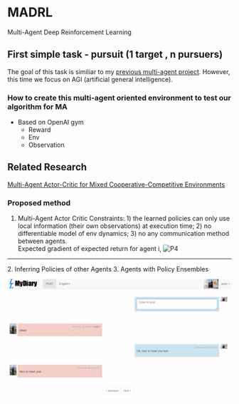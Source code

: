 # MADRL
Multi-Agent Deep Reinforcement Learning
## First simple task - pursuit (1 target , n pursuers)
The goal of this task is similiar to my [previous multi-agent project](https://github.com/namidairo777/xiao_multiagent). However, this time we focus on AGI (artificial general intelligence).
### How to create this multi-agent oriented environment to test our algorithm for MA
- Based on OpenAI gym
	- Reward
	- Env
	- Observation

## Related Research
[Multi-Agent Actor-Critic for Mixed Cooperative-Competitive Environments](https://arxiv.org/pdf/1706.02275.pdf)
### Proposed method
1. Multi-Agent Actor Critic
Constraints: 1) the learned policies can only use local information (their own observations) at execution time; 2) no differentiable model of env dynamics; 3) no any communication method between agents.<br>
Expected gradient of expected return for agent i,
![P4](https://github.com/namidairo777/DRL/blob/master/MADRL/imgs/P4.png)

<hr>
2. Inferring Policies of other Agents
3. Agents with Policy Ensembles

![Chatting](https://github.com/namidairo777/mydiary/blob/master/git_img/chatting.png)
